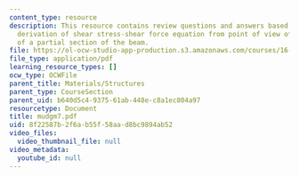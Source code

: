 ```yaml
---
content_type: resource
description: This resource contains review questions and answers based on re-examining
  derivation of shear stress-shear force equation from point of view of equilibrium
  of a partial section of the beam.
file: https://ol-ocw-studio-app-production.s3.amazonaws.com/courses/16-01-unified-engineering-i-ii-iii-iv-fall-2005-spring-2006/8f22587b2f6ab55f58aad8bc9894ab52_mudgm7.pdf
file_type: application/pdf
learning_resource_types: []
ocw_type: OCWFile
parent_title: Materials/Structures
parent_type: CourseSection
parent_uid: b640d5c4-9375-61ab-448e-c8a1ec804a97
resourcetype: Document
title: mudgm7.pdf
uid: 8f22587b-2f6a-b55f-58aa-d8bc9894ab52
video_files:
  video_thumbnail_file: null
video_metadata:
  youtube_id: null
---
```

